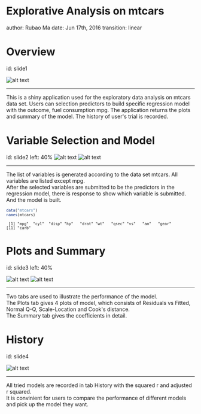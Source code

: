 Explorative Analysis on mtcars
========================================================
author: Rubao Ma
date: Jun 17th, 2016
transition: linear

Overview
========================================================
id: slide1

![alt text](fig0.png)

***

This is a shiny application used for the exploratory data analysis on mtcars data set. Users can selection predictors to build specific regression model with the outcome, fuel consumption mpg. The application returns the plots and summary of the model. The history of user's trial is recorded.

<small>
<https://rubaoma.shinyapps.io/Analysis_on_mtcars/>
</small>

Variable Selection and Model
========================================================
id: slide2
left: 40%
![alt text](fig3.png)
![alt text](fig1.png)

***

The list of variables is generated according to the data set mtcars. 
All variables are listed except mpg.  
After the selected variables are submitted to be the predictors in the regression model, there is response to show which variable is submitted. And the model is built.
<small>

```r
data("mtcars")
names(mtcars)
```

```
 [1] "mpg"  "cyl"  "disp" "hp"   "drat" "wt"   "qsec" "vs"   "am"   "gear"
[11] "carb"
```
</small>


Plots and Summary
========================================================
id: slide3
left: 40%

![alt text](fig4.png)
![alt text](fig5.png)

***
Two tabs are used to illustrate the performance of the model.  
The Plots tab gives 4 plots of model, which consists of Residuals vs Fitted, Normal Q-Q, Scale-Location and Cook's distance.  
The Summary tab gives the coefficients in detail.


History
========================================================
id: slide4

![alt text](fig6.png)
***

All tried models are recorded in tab History with the squared r and adjusted r squared.  
It is convinient for users to compare the performance of different models and pick up the model they want.


